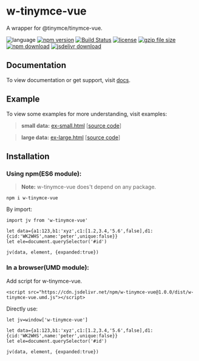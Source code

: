 # w-tinymce-vue
A wrapper for @tinymce/tinymce-vue.

![language](https://img.shields.io/badge/language-JavaScript-orange.svg) 
[![npm version](http://img.shields.io/npm/v/w-tinymce-vue.svg?style=flat)](https://npmjs.org/package/w-tinymce-vue) 
[![Build Status](https://travis-ci.org/yuda-lyu/w-tinymce-vue.svg?branch=master)](https://travis-ci.org/yuda-lyu/w-tinymce-vue) [![license](https://img.shields.io/npm/l/w-tinymce-vue.svg?style=flat)](https://npmjs.org/package/w-tinymce-vue) 
[![gzip file size](http://img.badgesize.io/yuda-lyu/w-tinymce-vue/master/dist/w-tinymce-vue.umd.js.svg?compression=gzip)](https://github.com/yuda-lyu/w-tinymce-vue)
[![npm download](https://img.shields.io/npm/dt/w-tinymce-vue.svg)](https://npmjs.org/package/w-tinymce-vue) 
[![jsdelivr download](https://img.shields.io/jsdelivr/npm/hm/w-tinymce-vue.svg)](https://www.jsdelivr.com/package/npm/w-tinymce-vue)

## Documentation
To view documentation or get support, visit [docs](https://yuda-lyu.github.io/w-tinymce-vue/global.html).

## Example
To view some examples for more understanding, visit examples:
> **small data:** [ex-small.html](https://yuda-lyu.github.io/w-tinymce-vue/examples/ex-small.html) [[source code](https://github.com/yuda-lyu/w-tinymce-vue/blob/master/docs/examples/ex-small.html)]

> **large data:** [ex-large.html](https://yuda-lyu.github.io/w-tinymce-vue/examples/ex-large.html) [[source code](https://github.com/yuda-lyu/w-tinymce-vue/blob/master/docs/examples/ex-large.html)]

## Installation
### Using npm(ES6 module):
> **Note:** w-tinymce-vue does't depend on any package.
```alias
npm i w-tinymce-vue
```
By import:
```alias
import jv from 'w-tinymce-vue'

let data={a1:123,b1:'xyz',c1:[1.2,3.4,'5.6',false],d1:{cid:'WK2WHS',name:'peter',unique:false}}
let ele=document.querySelector('#id')

jv(data, element, {expanded:true})
```

### In a browser(UMD module):
Add script for w-tinymce-vue.
```alias
<script src="https://cdn.jsdelivr.net/npm/w-tinymce-vue@1.0.0/dist/w-tinymce-vue.umd.js"></script>
```
Directly use:
```alias
let jv=window['w-tinymce-vue']

let data={a1:123,b1:'xyz',c1:[1.2,3.4,'5.6',false],d1:{cid:'WK2WHS',name:'peter',unique:false}}
let ele=document.querySelector('#id')

jv(data, element, {expanded:true})
```
